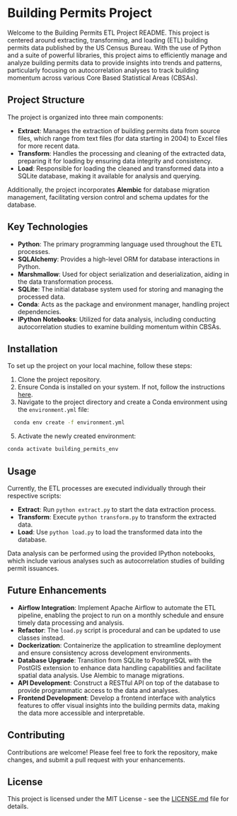 # Building Permits Project

Welcome to the Building Permits ETL Project README. This project is centered around extracting, transforming, and loading (ETL) building permits data published by the US Census Bureau. With the use of Python and a suite of powerful libraries, this project aims to efficiently manage and analyze building permits data to provide insights into trends and patterns, particularly focusing on autocorrelation analyses to track building momentum across various Core Based Statistical Areas (CBSAs).

## Project Structure

The project is organized into three main components:

- **Extract**: Manages the extraction of building permits data from source files, which range from text files (for data starting in 2004) to Excel files for more recent data.
- **Transform**: Handles the processing and cleaning of the extracted data, preparing it for loading by ensuring data integrity and consistency.
- **Load**: Responsible for loading the cleaned and transformed data into a SQLite database, making it available for analysis and querying.

Additionally, the project incorporates **Alembic** for database migration management, facilitating version control and schema updates for the database.

## Key Technologies

- **Python**: The primary programming language used throughout the ETL processes.
- **SQLAlchemy**: Provides a high-level ORM for database interactions in Python.
- **Marshmallow**: Used for object serialization and deserialization, aiding in the data transformation process.
- **SQLite**: The initial database system used for storing and managing the processed data.
- **Conda**: Acts as the package and environment manager, handling project dependencies.
- **IPython Notebooks**: Utilized for data analysis, including conducting autocorrelation studies to examine building momentum within CBSAs.

## Installation

To set up the project on your local machine, follow these steps:

1. Clone the project repository.
2. Ensure Conda is installed on your system. If not, follow the instructions [here](https://docs.conda.io/projects/conda/en/latest/user-guide/install/index.html).
3. Navigate to the project directory and create a Conda environment using the `environment.yml` file:
 ```bash
   conda env create -f environment.yml
```
5. Activate the newly created environment:

```bash
conda activate building_permits_env
```

## Usage

Currently, the ETL processes are executed individually through their respective scripts:

- **Extract**: Run `python extract.py` to start the data extraction process.
- **Transform**: Execute `python transform.py` to transform the extracted data.
- **Load**: Use `python load.py` to load the transformed data into the database.

Data analysis can be performed using the provided IPython notebooks, which include various analyses such as autocorrelation studies of building permit issuances.

## Future Enhancements
- **Airflow Integration**: Implement Apache Airflow to automate the ETL pipeline, enabling the project to run on a monthly schedule and ensure timely data processing and analysis.
- **Refactor**: The `load.py` script is procedural and can be updated to use classes instead.
- **Dockerization**: Containerize the application to streamline deployment and ensure consistency across development environments.
- **Database Upgrade**: Transition from SQLite to PostgreSQL with the PostGIS extension to enhance data handling capabilities and facilitate spatial data analysis. Use Alembic to manage migrations.
- **API Development**: Construct a RESTful API on top of the database to provide programmatic access to the data and analyses.
- **Frontend Development**: Develop a frontend interface with analytics features to offer visual insights into the building permits data, making the data more accessible and interpretable.

## Contributing

Contributions are welcome! Please feel free to fork the repository, make changes, and submit a pull request with your enhancements.

## License

This project is licensed under the MIT License - see the [LICENSE.md]([LICENSE.md](https://github.com/git/git-scm.com/blob/main/MIT-LICENSE.txt)) file for details.
